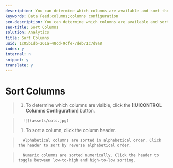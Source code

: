 ```yaml
---
description: You can determine which columns are available and sort them according to your needs.
keywords: Data Feed;columns;columns configuration
seo-description: You can determine which columns are available and sort them according to your needs.
seo-title: Sort Columns
solution: Analytics
title: Sort Columns
uuid: 1c05b1db-261a-48cd-9cfe-7deb71c7d9a8
index: y
internal: n
snippet: y
translate: y
---
```


# Sort Columns


>1. To determine which columns are visible, click the **[!UICONTROL  Columns Configuration]** button.

>       ![](assets/cols.jpg) 
>1. To sort a column, click the column header.

>       Alphabetical columns are sorted in alphabetical order. Click the header to sort by reverse alphabetical order. 

>       Numeric columns are sorted numerically. Click the header to toggle between low-to-high and high-to-low sorting. 
